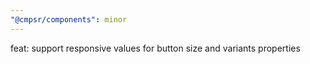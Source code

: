 ```yaml
---
"@cmpsr/components": minor
---
```


feat: support responsive values for button size and variants properties
